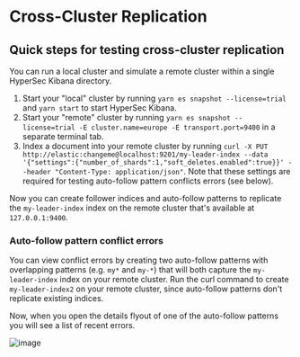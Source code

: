 # Cross-Cluster Replication

## Quick steps for testing cross-cluster replication

You can run a local cluster and simulate a remote cluster within a single HyperSec Kibana directory.

1. Start your "local" cluster by running `yarn es snapshot --license=trial` and `yarn start` to start HyperSec Kibana.
2. Start your "remote" cluster by running `yarn es snapshot --license=trial -E cluster.name=europe -E transport.port=9400` in a separate terminal tab.
3. Index a document into your remote cluster by running `curl -X PUT http://elastic:changeme@localhost:9201/my-leader-index --data '{"settings":{"number_of_shards":1,"soft_deletes.enabled":true}}' --header "Content-Type: application/json"`.
Note that these settings are required for testing auto-follow pattern conflicts errors (see below).

Now you can create follower indices and auto-follow patterns to replicate the `my-leader-index`
index on the remote cluster that's available at `127.0.0.1:9400`.

### Auto-follow pattern conflict errors

You can view conflict errors by creating two auto-follow patterns with overlapping patterns (e.g. `my*` and `my-*`) that will both capture the `my-leader-index` index on your remote cluster. Run the curl command to create `my-leader-index2` on your remote cluster, since auto-follow patterns don't replicate existing indices.

Now, when you open the details flyout of one of the auto-follow patterns you will see a list of recent errors.  

![image](https://user-images.githubusercontent.com/1238659/79623769-e879b800-80d2-11ea-906d-0b2d6637c3a3.png)